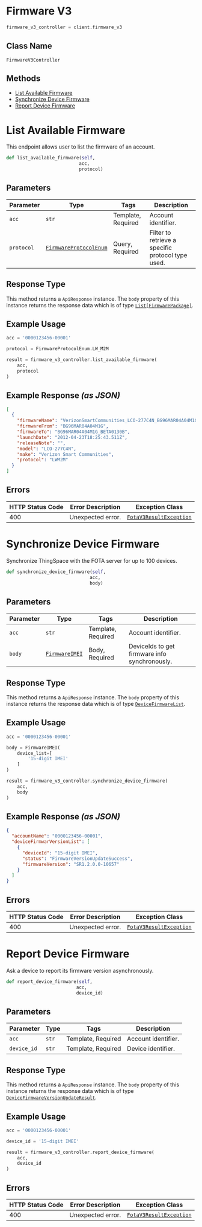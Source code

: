 # Firmware V3

```python
firmware_v3_controller = client.firmware_v3
```

## Class Name

`FirmwareV3Controller`

## Methods

* [List Available Firmware](../../doc/controllers/firmware-v3.md#list-available-firmware)
* [Synchronize Device Firmware](../../doc/controllers/firmware-v3.md#synchronize-device-firmware)
* [Report Device Firmware](../../doc/controllers/firmware-v3.md#report-device-firmware)


# List Available Firmware

This endpoint allows user to list the firmware of an account.

```python
def list_available_firmware(self,
                           acc,
                           protocol)
```

## Parameters

| Parameter | Type | Tags | Description |
|  --- | --- | --- | --- |
| `acc` | `str` | Template, Required | Account identifier. |
| `protocol` | [`FirmwareProtocolEnum`](../../doc/models/firmware-protocol-enum.md) | Query, Required | Filter to retrieve a specific protocol type used. |

## Response Type

This method returns a `ApiResponse` instance. The `body` property of this instance returns the response data which is of type [`List[FirmwarePackage]`](../../doc/models/firmware-package.md).

## Example Usage

```python
acc = '0000123456-00001'

protocol = FirmwareProtocolEnum.LW_M2M

result = firmware_v3_controller.list_available_firmware(
    acc,
    protocol
)
```

## Example Response *(as JSON)*

```json
[
  {
    "firmwareName": "VerizonSmartCommunities_LCO-277C4N_BG96MAR04A04M1G_BG96MAR04A04M1G_BETA0130B",
    "firmwareFrom": "BG96MAR04A04M1G",
    "firmwareTo": "BG96MAR04A04M1G_BETA0130B",
    "launchDate": "2012-04-23T18:25:43.511Z",
    "releaseNote": "",
    "model": "LCO-277C4N",
    "make": "Verizon Smart Communities",
    "protocol": "LWM2M"
  }
]
```

## Errors

| HTTP Status Code | Error Description | Exception Class |
|  --- | --- | --- |
| 400 | Unexpected error. | [`FotaV3ResultException`](../../doc/models/fota-v3-result-exception.md) |


# Synchronize Device Firmware

Synchronize ThingSpace with the FOTA server for up to 100 devices.

```python
def synchronize_device_firmware(self,
                               acc,
                               body)
```

## Parameters

| Parameter | Type | Tags | Description |
|  --- | --- | --- | --- |
| `acc` | `str` | Template, Required | Account identifier. |
| `body` | [`FirmwareIMEI`](../../doc/models/firmware-imei.md) | Body, Required | DeviceIds to get firmware info synchronously. |

## Response Type

This method returns a `ApiResponse` instance. The `body` property of this instance returns the response data which is of type [`DeviceFirmwareList`](../../doc/models/device-firmware-list.md).

## Example Usage

```python
acc = '0000123456-00001'

body = FirmwareIMEI(
    device_list=[
        '15-digit IMEI'
    ]
)

result = firmware_v3_controller.synchronize_device_firmware(
    acc,
    body
)
```

## Example Response *(as JSON)*

```json
{
  "accountName": "0000123456-00001",
  "deviceFirmwarVersionList": [
    {
      "deviceId": "15-digit IMEI",
      "status": "FirmwareVersionUpdateSuccess",
      "firmwareVersion": "SR1.2.0.0-10657"
    }
  ]
}
```

## Errors

| HTTP Status Code | Error Description | Exception Class |
|  --- | --- | --- |
| 400 | Unexpected error. | [`FotaV3ResultException`](../../doc/models/fota-v3-result-exception.md) |


# Report Device Firmware

Ask a device to report its firmware version asynchronously.

```python
def report_device_firmware(self,
                          acc,
                          device_id)
```

## Parameters

| Parameter | Type | Tags | Description |
|  --- | --- | --- | --- |
| `acc` | `str` | Template, Required | Account identifier. |
| `device_id` | `str` | Template, Required | Device identifier. |

## Response Type

This method returns a `ApiResponse` instance. The `body` property of this instance returns the response data which is of type [`DeviceFirmwareVersionUpdateResult`](../../doc/models/device-firmware-version-update-result.md).

## Example Usage

```python
acc = '0000123456-00001'

device_id = '15-digit IMEI'

result = firmware_v3_controller.report_device_firmware(
    acc,
    device_id
)
```

## Errors

| HTTP Status Code | Error Description | Exception Class |
|  --- | --- | --- |
| 400 | Unexpected error. | [`FotaV3ResultException`](../../doc/models/fota-v3-result-exception.md) |

